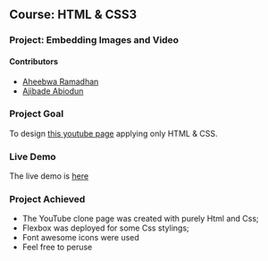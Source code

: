 ## Course: HTML & CSS3
### Project: Embedding Images and Video

#### Contributors
* [Aheebwa Ramadhan](https://github.com/raheebwa)
* [Ajibade Abiodun](https://github.com/Tripple-A)

### Project Goal
To design [this youtube page](http://archive.fo/Bss88) applying only HTML & CSS. 

### Live Demo

The live demo is [here](https://tripple-a.github.io/Youtube-Clone/)

### Project Achieved
* The YouTube clone page was created with purely Html and Css;
* Flexbox was deployed for some Css stylings;
* Font awesome icons were used
* Feel free to peruse
